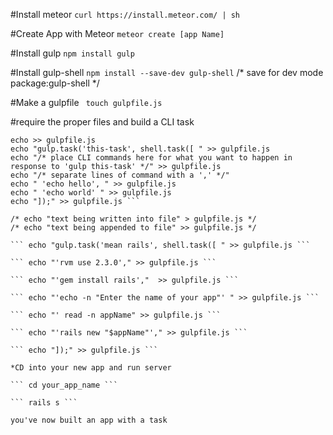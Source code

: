 
#Install meteor
``` curl https://install.meteor.com/ | sh ```

#Create App with Meteor 
``` meteor create [app Name] ```

#Install gulp 
 ``` npm install gulp ```

#Install gulp-shell 
``` npm install --save-dev gulp-shell ```
 /* save for dev mode package:gulp-shell */ 

#Make a gulpfile
 ``` touch gulpfile.js```

#require the proper files and build a CLI task

``` echo " var gulp = require('gulp'); " > gulpfile.js
echo >> gulpfile.js
echo "gulp.task('this-task', shell.task([ " >> gulpfile.js
echo "/* place CLI commands here for what you want to happen in response to 'gulp this-task' */" >> gulpfile.js
echo "/* separate lines of command with a ',' */"
echo " 'echo hello', " >> gulpfile.js
echo " 'echo world' " >> gulpfile.js
echo "]);" >> gulpfile.js ```

/* echo "text being written into file" > gulpfile.js */
/* echo "text being appended to file" >> gulpfile.js */

``` echo "gulp.task('mean rails', shell.task([ " >> gulpfile.js ```

``` echo "'rvm use 2.3.0'," >> gulpfile.js ```

``` echo "'gem install rails',"  >> gulpfile.js ```

``` echo "'echo -n "Enter the name of your app"' " >> gulpfile.js ```

``` echo "' read -n appName" >> gulpfile.js ```

``` echo "'rails new "$appName"'," >> gulpfile.js ```

``` echo "]);" >> gulpfile.js ``` 

*CD into your new app and run server

```	cd your_app_name ```

``` rails s ```

you've now built an app with a task



